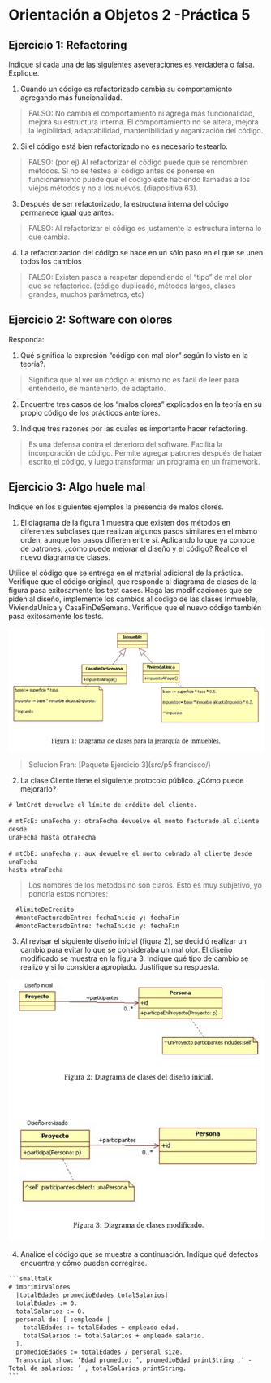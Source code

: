 Orientación a Objetos 2 -Práctica 5
====================================

Ejercicio 1:  Refactoring
-------------------------

Indique si cada una de las siguientes aseveraciones es verdadera o falsa.
Explique.

  1. Cuando un código es refactorizado cambia su comportamiento agregando más
     funcionalidad.

  > FALSO: No cambia el comportamiento ni agrega más funcionalidad, mejora su
  > estructura interna. El comportamiento    no se altera, mejora la
  > legibilidad, adaptabilidad, mantenibilidad y organización del código.

  2. Si el código está bien refactorizado no es necesario testearlo.

  > FALSO: (por ej) Al refactorizar el código puede que se renombren métodos.
  > Si no se testea el código antes de ponerse en funcionamiento puede que el
  > código este haciendo llamadas a los viejos métodos y no a los nuevos.
  > (diapositiva 63).

  3. Después de ser refactorizado, la estructura interna del código permanece
     igual que antes.

  > FALSO: Al refactorizar el código es justamente la estructura interna lo que
  > cambia.

  4. La refactorización del código se hace en un sólo paso en el que se unen
     todos los cambios

  > FALSO: Existen pasos a respetar dependiendo el “tipo” de mal olor que se
  > refactorice. (código duplicado, métodos largos, clases grandes, muchos
  > parámetros, etc)


Ejercicio 2: Software con olores
--------------------------------

Responda:

  1. Qué significa la expresión “código con mal olor” según lo visto en la
     teoría?.

  > Significa que al ver un código el mismo no es fácil de leer para
  > entenderlo, de mantenerlo, de adaptarlo.

  2. Encuentre tres casos de los “malos olores” explicados en la teoría en su
     propio código de los prácticos anteriores.

  3. Indique tres razones por las cuales es importante hacer refactoring.

  > Es una defensa contra el deterioro del software. Facilita la incorporación
  > de código. Permite agregar patrones después de haber escrito el código, y
  > luego transformar un programa en un framework.



Ejercicio 3: Algo huele mal
---------------------------

Indique en los siguientes ejemplos la presencia de malos olores.

1. El diagrama de la figura 1 muestra que existen dos métodos en diferentes
   subclases que realizan algunos pasos similares en el mismo orden, aunque los
   pasos difieren entre sí. Aplicando lo que ya conoce de patrones, ¿cómo puede
   mejorar el diseño y el código? Realice el nuevo diagrama de clases.

  Utilice el código que se entrega en el material adicional de la práctica.
  Verifique que el código original, que responde al diagrama de clases de la
  figura pasa exitosamente los test cases. Haga las modificaciones que se piden
  al diseño, implemente los cambios al codigo de las clases Inmueble,
  ViviendaUnica y CasaFinDeSemana. Verifique que el nuevo código también pasa
  exitosamente los tests.

  ![ejer3-1](img/p5/ejer3-1.png)

  > Solucion Fran:
    [Paquete Ejercicio 3](src/p5 francisco/)


  2. La clase Cliente tiene el siguiente protocolo público. ¿Cómo puede
     mejorarlo?

  ```smalltalk
  # lmtCrdt devuelve el límite de crédito del cliente.

  # mtFcE: unaFecha y: otraFecha devuelve el monto facturado al cliente desde
  unaFecha hasta otraFecha

  # mtCbE: unaFecha y: aux devuelve el monto cobrado al cliente desde unaFecha
  hasta otraFecha
  ```
  > Los nombres de los métodos no son claros. Esto es muy subjetivo, yo pondría
  > estos nombres:

  ```smalltalk
    #limiteDeCredito
    #montoFacturadoEntre: fechaInicio y: fechaFin
    #montoFacturadoEntre: fechaInicio y: fechaFin
  ```

  3. Al revisar el siguiente diseño inicial (figura 2), se decidió realizar un
     cambio para evitar lo que se consideraba un mal olor. El diseño modificado
     se muestra en la figura 3. Indique qué tipo de cambio se realizó y si lo
     considera apropiado. Justifique su respuesta.

  ![ejer3-3](img/p5/ejer3-3.png)

  4. Analice el código que se muestra a continuación. Indique qué defectos
     encuentra y cómo pueden corregirse.


    ```smalltalk
    # imprimirValores
      |totalEdades promedioEdades totalSalarios|
      totalEdades := 0.
      totalSalarios := 0.
      personal do: [ :empleado |
        totalEdades := totalEdades + empleado edad.
        totalSalarios := totalSalarios + empleado salario.
      ].
      promedioEdades := totalEdades / personal size.
      Transcript show: ’Edad promedio: ’, promedioEdad printString ,’ - Total de salarios: ’ , totalSalarios printString.
    ```
